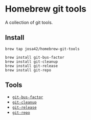 # Homebrew git tools

A collection of git tools.

## Install

```
brew tap josa42/homebrew-git-tools

brew install git-bus-factor
brew install git-cleanup
brew install git-release
brew install git-repo
```

## Tools

- [`git-bus-factor`](https://github.com/josa42/git-bus-factor)
- [`git-cleanup`](https://github.com/josa42/git-cleanup)
- [`git-release`](https://github.com/josa42/git-release)
- [`git-repo`](https://github.com/josa42/git-repo)
